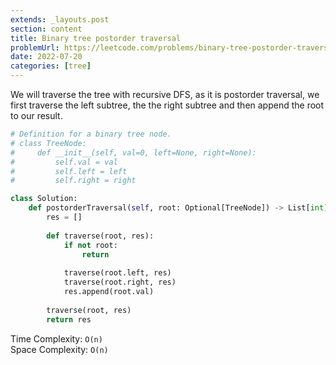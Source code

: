 ```yaml
---
extends: _layouts.post
section: content
title: Binary tree postorder traversal
problemUrl: https://leetcode.com/problems/binary-tree-postorder-traversal/
date: 2022-07-20
categories: [tree]
---
```


We will traverse the tree with recursive DFS, as it is postorder traversal, we first traverse the left subtree, the the right subtree and then append the root to our result.

```python
# Definition for a binary tree node.
# class TreeNode:
#     def __init__(self, val=0, left=None, right=None):
#         self.val = val
#         self.left = left
#         self.right = right

class Solution:
    def postorderTraversal(self, root: Optional[TreeNode]) -> List[int]:
        res = []
        
        def traverse(root, res):
            if not root:
                return
            
            traverse(root.left, res)
            traverse(root.right, res)
            res.append(root.val)
        
        traverse(root, res)
        return res
```

Time Complexity: `O(n)` <br/>
Space Complexity: `O(n)`